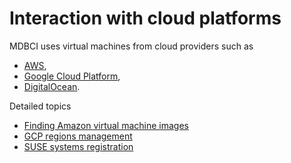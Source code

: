 # Interaction with cloud platforms

MDBCI uses virtual machines from cloud providers such as
* [AWS](https://aws.amazon.com/ru/ec2/),
* [Google Cloud Platform](https://cloud.google.com/),
* [DigitalOcean](https://www.digitalocean.com/).

Detailed topics
* [Finding Amazon virtual machine images](finding_aws_virtual_machines.md)
* [GCP regions management](gcp_regions_management.md)
* [SUSE systems registration](suse_registration.md)
